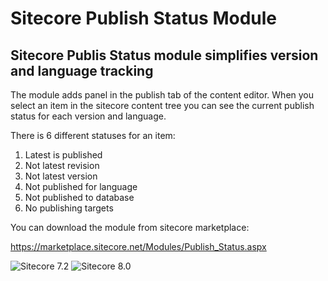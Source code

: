 # Sitecore Publish Status Module

## Sitecore Publis Status module simplifies version and language tracking 

The module adds panel in the publish tab of the content editor. When you select an item in the sitecore content tree you can see the current publish status for each version and language. 

There is 6 different statuses for an item:

1) Latest is published <br />
2) Not latest revision <br />
3) Not latest version <br />
4) Not published for language <br />
5) Not published to database <br />
6) No publishing targets <br />

You can download the module from sitecore marketplace:

https://marketplace.sitecore.net/Modules/Publish_Status.aspx

![Sitecore 7.2](http://marketplace.sitecore.net/services/~/media/Marketplace/Modules/P/Publish_Status/Solutions/Publish_Status_screenshot.ashx?mw=400)
![Sitecore 8.0](http://marketplace.sitecore.net/services/~/media/Marketplace/Modules/P/Publish_Status/Solutions/PublishStatus80.ashx?mw=400)
